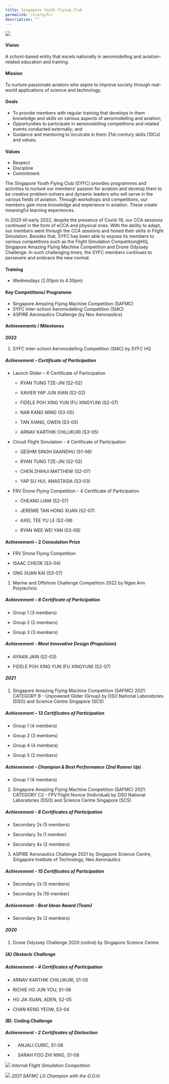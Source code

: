 ```yaml
---
title: Singapore Youth Flying Club
permalink: /cca/syfc/
description: ""
---
```

![](/images/CCA/syfc%20cover.jpg)
#### Vision
A school-based entity that excels nationally in aeromodelling and aviation-related education and training.

#### Mission
To nurture passionate aviators who aspire to improve society through real-world applications of science and technology.

#### Goals
*   To provide members with regular training that develops in them knowledge and skills on various aspects of aeromodelling and aviation;
*   Opportunities to participate in aeromodelling competitions and related events conducted externally; and
*   Guidance and mentoring to inculcate in them 21st-century skills (10Cs) and values.
    
#### Values
*   Respect
*   Discipline
*   Commitment

The Singapore Youth Flying Club (SYFC) provides programmes and activities to nurture our members’ passion for aviation and develop them to be creative problem-solvers and dynamic leaders who will serve in the various fields of aviation. Through workshops and competitions, our members gain more knowledge and experience in aviation. These create meaningful learning experiences.

In 2020 till early 2022, despite the presence of Covid-19, our CCA sessions continued in the form of eCCA and physical ones. With the ability to adapt, our members went through the CCA sessions and honed their skills in Flight Simulation. Besides that, SYFC has been able to expose its members to various competitions such as the Flight Simulation Competition@HQ, Singapore Amazing Flying Machine Competition and Drone Odyssey Challenge. In such challenging times, the SYFC members continues to persevere and embrace the new normal.

#### Training 
*   Wednesdays (2.00pm to 4.30pm)
    
#### Key Competitions/ Programme
*   Singapore Amazing Flying Machine Competition (SAFMC)
*   SYFC Inter-school Aeromodelling Competition (SIAC)
*   ASPIRE Aeronautics Challenge (by Neo Aeronautics)

#### Achievements / Milestones

#### 2022
1.  SYFC Inter-school Aeromodelling Competition (SIAC) by SYFC HQ

##### Achievement – Certificate of Participation
*   Launch Glider – 6 Certificate of Participation
    
     *   RYAN TUNG TZE-JIN (S2-02)
    
     *   XAVIER YAP JUN XIAN (S2-02)
    
     *   FIDELE POH XING YUN (FU XINGYUN) (S2-07)
    
     *   NAR KANG MING (S3-05)
    
     *   TAN XIANG, OWEN (S3-05)
     
     *   ARNAV KARTHIK CHILUKURI (S3-05)
    
   
    
*   Circuit Flight Simulation - 4 Certificate of Participation

     *   QESHM SINGH SAANDHU (S1-06)
    
     *   RYAN TUNG TZE-JIN (S2-02)
    
     *   CHEN ZHIHUI MATTHEW (S2-07)
    
     *   YAP SU HUI, ANASTASIA (S3-03)
    
*   FRV Drone Flying Competition - 4 Certificate of Participation
    
     *   CHEANG LIAM (S2-07)
    
     *   JEREMIE TAN HONG XUAN (S2-07)
    
     *   AXEL TEE YU LE (S2-08)
    
     *   RYAN WEE WEI YAN (S3-08)
    

#### Achievement – 2 Consolation Prize

*   FRV Drone Flying Competition
    
*   ISAAC CHEOK (S3-04)
    
*   ONG XUAN KAI (S3-07)
    
1.  Marine and Offshore Challenge Competition 2022 by Ngee Ann Polytechnic
    
##### Achievement – 8 Certificate of Participation
*   Group 1 (3 members)
    
*   Group 2 (2 members)
    
*   Group 3 (3 members)
    
##### Achievement - Most Innovative Design (Propulsion)
*   AYAAN JAIN (S2-03)
    
*   FIDELE POH XING YUN (FU XINGYUN) (S2-07)
    
##### 2021
1.  Singapore Amazing Flying Machine Competition (SAFMC) 2021:  CATEGORY B - Unpowered Glider (Group) by DSO National Laboratories (DSO) and Science Centre Singapore (SCS)
    
##### Achievement – 13 Certificates of Participation
*   Group 1 (4 members)
    
*   Group 2 (3 members)
    
*   Group 4 (4 members)
    
*   Group 5 (2 members)
    
##### Achievement - Champion & Best Performance (2nd Runner Up)
*   Group 1 (4 members)
    
2.  Singapore Amazing Flying Machine Competition (SAFMC) 2021:  CATEGORY C2 - FPV Flight Novice (Individual) by DSO National Laboratories (DSO) and Science Centre Singapore (SCS)
    
##### Achievement - 8 Certificates of Participation
*   Secondary 2s (5 members)
    
*   Secondary 3s (1 member)
    
*   Secondary 4s (2 members)
    
3.  ASPIRE Aeronautics Challenge 2021 by Singapore Science Centre, Singapore Institute of Technology, Neo Aeronautics
    
##### Achievement - 15 Certificates of Participation
*   Secondary 2s (5 members)
    
*   Secondary 3s (10 member)
    
##### Achievement - Best Ideas Award (Team)
*   Secondary 3s (2 members)
    
##### 2020
1.  Drone Odyssey Challenge 2020 (online) by Singapore Science Centre
    
##### (A)  Obstacle Challenge
##### Achievement - 4 Certificates of Participation
*   ARNAV KARTHIK CHILUKURI, S1-05
    
*   RICHIE HO JUN YOU, S1-08
    
*   HO JIA XUAN, ADEN, S2-05
    
*   CHAN KENG YEOW, S3-04
    

#### (B).  Coding Challenge
##### Achievement - 2 Certificates of Distinction

*       ANJALI CURIC, S1-08
    
*       SARAH FOO ZHI NING, S1-08

![](/images/CCA/syfc%20-%20internal%20fs%20competition.JPG)
*Internal Flight Simulation Competition*

![](/images/CCA/syfc%202021%20safmc%20lg%20champion%20with%20goh.JPG)
*2021 SAFMC LG Champion with the G.O.H.*